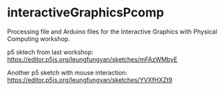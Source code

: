 # interactiveGraphicsPcomp
Processing file and Arduino files for the Interactive Graphics with Physical Computing workshop.


p5 sktech from last workshop:
https://editor.p5js.org/leungfungyan/sketches/mFAzWMbyE

Another p5 sketch with mouse interaction:
https://editor.p5js.org/leungfungyan/sketches/YVXfHXZt9
